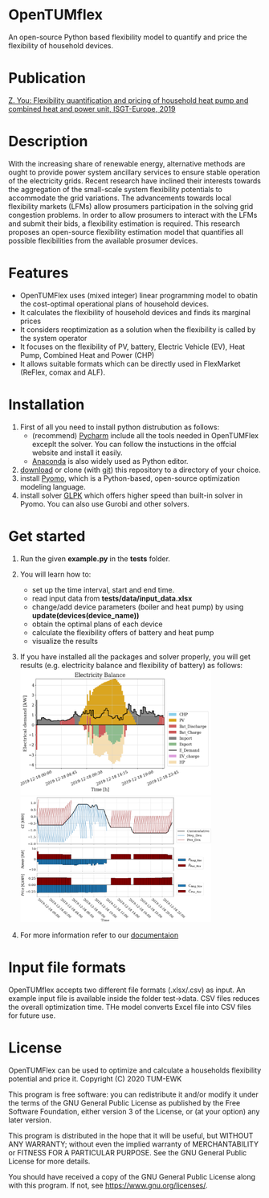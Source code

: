 OpenTUMflex
=======

An open-source Python based flexibility model to quantify and price the flexibility of household devices.

Publication
===========
[Z. You: Flexibility quantification and pricing of household heat pump and combined heat and power unit, ISGT-Europe, 2019](http://dx.doi.org/10.1109/isgteurope.2019.8905594)

Description
===========

With the increasing share of renewable energy, alternative methods are ought to provide power system ancillary services to ensure stable operation of the electricity grids. Recent research have inclined their interests towards the aggregation of the small-scale system flexibility potentials to accommodate the grid variations. The advancements towards local flexibility markets (LFMs) allow prosumers participation in the solving grid congestion problems. In order to allow prosumers to interact with the LFMs and submit their bids, a flexibility estimation is required. This research proposes an open-source flexibility estimation model that quantifies all possible flexibilities from the available prosumer devices.

Features
===========
* OpenTUMFlex uses (mixed integer) linear programming model to obatin the cost-optimal operational plans of household devices. 
* It calculates the flexibility of household devices and finds its marginal prices
* It considers reoptimization as a solution when the flexibility is called by the system operator 
* It focuses on the flexibility of PV, battery, Electric Vehicle (EV), Heat Pump, Combined Heat and Power (CHP)
* It allows suitable formats which can be directly used in FlexMarket (ReFlex, comax and ALF).

Installation
===========
1. First of all you need to install python distrubution as follows:
   * (recommend) [Pycharm](https://www.jetbrains.com/pycharm/) include all the tools needed in OpenTUMFlex exceplt the solver. You can follow the instuctions in the offcial website and install it easily.
   * [Anaconda](https://www.anaconda.com/) is also widely used as Python editor. 
2. [download](https://github.com/tum-ewk/OpenTUMFlex.py/archive/master.zip) or clone (with [git](https://github.com/tum-ewk/OpenTUMFlex.py)) this repository to a directory of your choice.
3. install [Pyomo](http://www.pyomo.org/), which is a Python-based, open-source optimization modeling language.
4. install solver [GLPK](http://www.osemosys.org/uploads/1/8/5/0/18504136/glpk_installation_guide_for_windows10_-_201702.pdf) which offers higher speed than built-in solver in Pyomo. You can also use Gurobi and other solvers. 

Get started
===========
1. Run the given **example.py** in the **tests** folder. 
2. You will learn how to: 
    * set up the time interval, start and end time.
    * read input data from **tests/data/input_data.xlsx**
    * change/add device parameters (boiler and heat pump) by using **update(devices(device_name))**
    * obtain the optimal plans of each device
    * calculate the flexibility offers of battery and heat pump
    * visualize the results
3. If you have installed all the packages and solver properly, you will get results (e.g. electricity balance and flexibility of battery) as follows:
<img src="https://github.com/zxc8063898/emstest/blob/master/Figure_1-1.png" alt="electricity balance" width="380" height="250"> <img src="https://github.com/zxc8063898/emstest/blob/master/Figure_6.png" alt="electricity balance" width="380" height="250">

4. For more information refer to our [documentaion](https://github.com/tum-ewk/OpenTUMFlex.py/wiki/Usage-and-Functions-in-OpenTUMFlex)

Input file formats
===========
OpenTUMflex accepts two different file formats (.xlsx/.csv) as input. An example input file is available inside the folder test->data. CSV files reduces the overall optimization time. THe model converts Excel file into CSV files for future use.  

License
===========
OpenTUMFlex can be used to optimize and calculate a households flexibility potential and price it. 
Copyright (C) 2020 TUM-EWK 

This program is free software: you can redistribute it and/or modify
it under the terms of the GNU General Public License as published by
the Free Software Foundation, either version 3 of the License, or
(at your option) any later version.

This program is distributed in the hope that it will be useful,
but WITHOUT ANY WARRANTY; without even the implied warranty of
MERCHANTABILITY or FITNESS FOR A PARTICULAR PURPOSE.  See the
GNU General Public License for more details.

You should have received a copy of the GNU General Public License
along with this program.  If not, see <https://www.gnu.org/licenses/>.
